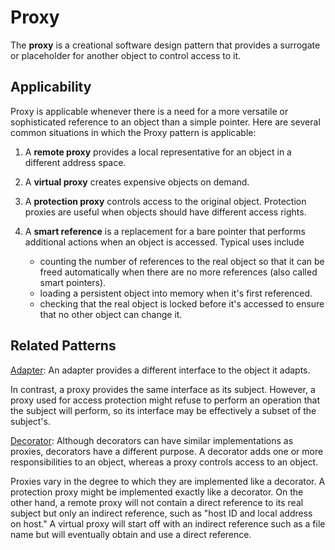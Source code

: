 # Proxy

The **proxy** is a creational software design pattern that provides a surrogate or placeholder for another object to control access to it.

## Applicability

Proxy is applicable whenever there is a need for a more versatile or sophisticated
reference to an object than a simple pointer. Here are several common situations
in which the Proxy pattern is applicable:

1. A **remote proxy** provides a local representative for an object in a different
address space.

2. A **virtual proxy** creates expensive objects on demand.

3. A **protection proxy** controls access to the original object. Protection
proxies are useful when objects should have different access rights.

4. A **smart reference** is a replacement for a bare pointer that performs
additional actions when an object is accessed. Typical uses include
   * counting the number of references to the real object so that it can
be freed automatically when there are no more references (also called
smart pointers).
   * loading a persistent object into memory when it's first referenced.
   * checking that the real object is locked before it's accessed to ensure
that no other object can change it.

## Related Patterns

[Adapter](adapter.md): An adapter provides a different interface to the object it adapts.

In contrast, a proxy provides the same interface as its subject. However, a proxy used for access protection might refuse to perform an operation that the subject will perform, so its interface may be effectively a subset of the subject's.

[Decorator](decorator.md): Although decorators can have similar implementations as proxies, decorators have a different purpose. A decorator adds one or more responsibilities to an object, whereas a proxy controls access to an object.

Proxies vary in the degree to which they are implemented like a decorator. A protection proxy might be implemented exactly like a decorator. On the other hand, a remote proxy will not contain a direct reference to its real subject but only an indirect reference, such as "host ID and local address on host." A virtual proxy will start off with an indirect reference such as a file name but will
eventually obtain and use a direct reference.
